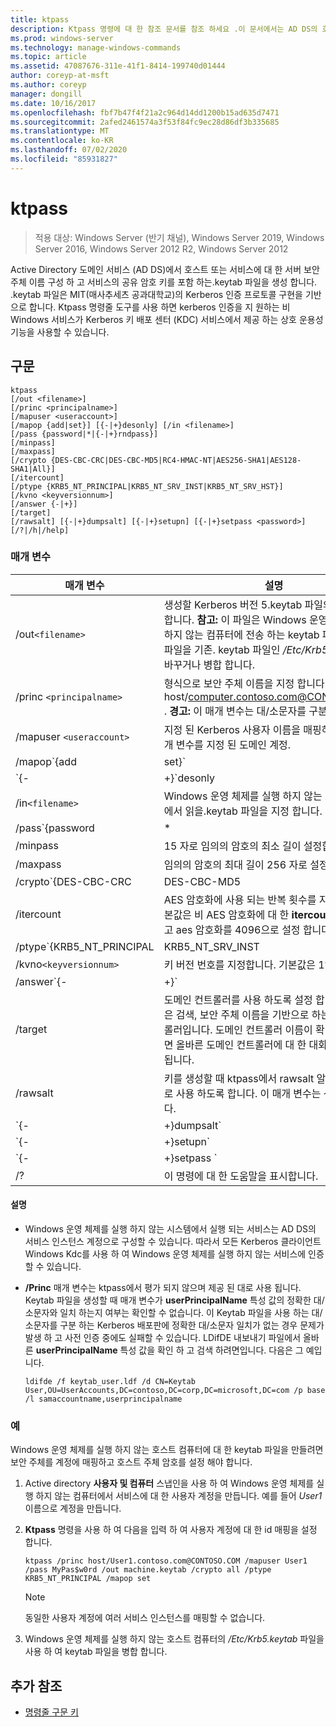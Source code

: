 ```yaml
---
title: ktpass
description: Ktpass 명령에 대 한 참조 문서를 참조 하세요 .이 문서에서는 AD DS의 호스트나 서비스에 대 한 서버 보안 주체 이름을 구성 하 고 서비스의 공유 비밀 키를 포함 하는 keytab 파일을 생성 합니다.
ms.prod: windows-server
ms.technology: manage-windows-commands
ms.topic: article
ms.assetid: 47087676-311e-41f1-8414-199740d01444
author: coreyp-at-msft
ms.author: coreyp
manager: dongill
ms.date: 10/16/2017
ms.openlocfilehash: fbf7b47f4f21a2c964d14dd1200b15ad635d7471
ms.sourcegitcommit: 2afed2461574a3f53f84fc9ec28d86df3b335685
ms.translationtype: MT
ms.contentlocale: ko-KR
ms.lasthandoff: 07/02/2020
ms.locfileid: "85931827"
---
```

# <a name="ktpass"></a>ktpass

> 적용 대상: Windows Server (반기 채널), Windows Server 2019, Windows Server 2016, Windows Server 2012 R2, Windows Server 2012

Active Directory 도메인 서비스 (AD DS)에서 호스트 또는 서비스에 대 한 서버 보안 주체 이름 구성 하 고 서비스의 공유 암호 키를 포함 하는.keytab 파일을 생성 합니다. .keytab 파일은 MIT(매사추세츠 공과대학교)의 Kerberos 인증 프로토콜 구현을 기반으로 합니다. Ktpass 명령줄 도구를 사용 하면 kerberos 인증을 지 원하는 비 Windows 서비스가 Kerberos 키 배포 센터 (KDC) 서비스에서 제공 하는 상호 운용성 기능을 사용할 수 있습니다.

## <a name="syntax"></a>구문

```
ktpass
[/out <filename>]
[/princ <principalname>]
[/mapuser <useraccount>]
[/mapop {add|set}] [{-|+}desonly] [/in <filename>]
[/pass {password|*|{-|+}rndpass}]
[/minpass]
[/maxpass]
[/crypto {DES-CBC-CRC|DES-CBC-MD5|RC4-HMAC-NT|AES256-SHA1|AES128-SHA1|All}]
[/itercount]
[/ptype {KRB5_NT_PRINCIPAL|KRB5_NT_SRV_INST|KRB5_NT_SRV_HST}]
[/kvno <keyversionnum>]
[/answer {-|+}]
[/target]
[/rawsalt] [{-|+}dumpsalt] [{-|+}setupn] [{-|+}setpass <password>]  [/?|/h|/help]
```

### <a name="parameters"></a>매개 변수

| 매개 변수 | 설명 |
| --------- | ------------|
| /out`<filename>` | 생성할 Kerberos 버전 5.keytab 파일의 이름을 지정 합니다. **참고:** 이 파일은 Windows 운영 체제를 실행 하지 않는 컴퓨터에 전송 하는 keytab 파일입니다 .이 파일을 기존. keytab 파일인 */Etc/Krb5.keytab*로 바꾸거나 병합 합니다. |
| /princ `<principalname>` | 형식으로 보안 주체 이름을 지정 합니다 host/computer.contoso.com@CONTOSO.COM . **경고:** 이 매개 변수는 대/소문자를 구분 합니다. |
| /mapuser `<useraccount>` | 지정 된 Kerberos 사용자 이름을 매핑하는 **princ** 매개 변수를 지정 된 도메인 계정. |
| /mapop`{add|set}` | 매핑 특성을 설정 하는 방법을 지정 합니다.<ul><li>**추가** -지정 된 로컬 사용자 이름의 값을 추가 합니다. 기본값입니다.</li><li>**설정** -지정 된 로컬 사용자 이름에 대 한 DES (Data encryption Standard) 전용 암호화 값을 설정 합니다.</li></ul> |
| `{-|+}`desonly | DES 전용 암호화는 기본적으로 설정 됩니다.<ul><li>**+** DES 전용 암호화에 대 한 계정을 설정 합니다.</li><li>**-** DES 전용 암호화에 대 한 계정에 대 한 제한을 해제 합니다. **중요:** Windows에서는 기본적으로 DES를 지원 하지 않습니다.</li></ul> |
| /in`<filename>` | Windows 운영 체제를 실행 하지 않는 호스트 컴퓨터에서 읽을.keytab 파일을 지정 합니다. |
| /pass`{password|*|{-|+}rndpass}` | 로 지정 된 주 사용자 이름에 대 한 암호를 지정 된 **princ** 매개 변수입니다. `*`를 사용 하 여 암호를 묻는 메시지를 표시 합니다. |
| /minpass | 15 자로 임의의 암호의 최소 길이 설정합니다. |
| /maxpass | 임의의 암호의 최대 길이 256 자로 설정합니다. |
| /crypto`{DES-CBC-CRC|DES-CBC-MD5|RC4-HMAC-NT|AES256-SHA1|AES128-SHA1|All}` | 키 파일에서 생성 되는 키를 지정 합니다.<ul><li>**DES-cbc-mac** -호환성을 위해 사용 됩니다.</li><li>**DES-MD5** -MIT 구현에 보다 긴밀 하 게 준수 하 고 호환성을 위해 사용 됩니다.</li><li>**RC4-HMAC-NT** -128 비트 암호화를 활용 합니다.</li><li>**AES256** -AES256 암호화를 활용 합니다.</li><li>   **AES128** -AES128 암호화를 활용 합니다.</li><li>**모든** -지원 되는 모든 암호화 형식을 사용할 수 있음을 명시 합니다.</li></ul><p>**참고:** 기본 설정은 이전 MIT 버전을 기반으로 하므로 항상 매개 변수를 사용 해야 합니다 `/crypto` . |
| /itercount | AES 암호화에 사용 되는 반복 횟수를 지정 합니다. 기본값은 비 AES 암호화에 대 한 **itercount** 을 무시 하 고 aes 암호화를 4096으로 설정 합니다. |
| /ptype`{KRB5_NT_PRINCIPAL|KRB5_NT_SRV_INST|KRB5_NT_SRV_HST}` | 보안 주체 유형을 지정합니다.<ul><li>**KRB5_NT_PRINCIPAL** -일반 보안 주체 유형 (권장)</li><li>**KRB5_NT_SRV_INST** -사용자 서비스 인스턴스</li><li>  **KRB5_NT_SRV_HST** -호스트 서비스 인스턴스</li></ul> |
| /kvno`<keyversionnum>` | 키 버전 번호를 지정합니다. 기본값은 1입니다. |
| /answer`{-|+}` | 배경 응답 모드를 설정합니다.<ul><li>**-** 대답은 **아니요**를 사용 하 여 암호 프롬프트를 자동으로 다시 설정 합니다.</li><li>**+** 대답 암호 프롬프트를 자동으로 다시 설정 **예**를 표시 합니다.</li></ul> |
| /target | 도메인 컨트롤러를 사용 하도록 설정 합니다. 기본값은 검색, 보안 주체 이름을 기반으로 하는 도메인 컨트롤러입니다. 도메인 컨트롤러 이름이 확인 되지 않으면 올바른 도메인 컨트롤러에 대 한 대화 상자가 표시 됩니다. |
| /rawsalt | 키를 생성할 때 ktpass에서 rawsalt 알고리즘을 강제로 사용 하도록 합니다. 이 매개 변수는 선택 사항입니다. |
| `{-|+}dumpsalt` | 이 매개 변수는 출력 키를 생성 하는 데 사용 되는 MIT salt 알고리즘을 보여 줍니다. |
| `{-|+}setupn` | 서비스 사용자 이름 (SPN) 외에도 사용자 보안 주체 이름 (UPN)을 설정합니다. 기본값은.keytab 파일에서 모두 설정 하는 것입니다. |
| `{-|+}setpass <password>` | 제공 되는 경우 사용자의 암호를 설정 합니다. Rndpass 사용 되는 경우에 임의의 암호를 대신 생성 됩니다. |
| /? | 이 명령에 대 한 도움말을 표시합니다. |

#### <a name="remarks"></a>설명

- Windows 운영 체제를 실행 하지 않는 시스템에서 실행 되는 서비스는 AD DS의 서비스 인스턴스 계정으로 구성할 수 있습니다. 따라서 모든 Kerberos 클라이언트 Windows Kdc를 사용 하 여 Windows 운영 체제를 실행 하지 않는 서비스에 인증할 수 있습니다.

- **/Princ** 매개 변수는 ktpass에서 평가 되지 않으며 제공 된 대로 사용 됩니다. Keytab 파일을 생성할 때 매개 변수가 **userPrincipalName** 특성 값의 정확한 대/소문자와 일치 하는지 여부는 확인할 수 없습니다. 이 Keytab 파일을 사용 하는 대/소문자를 구분 하는 Kerberos 배포판에 정확한 대/소문자 일치가 없는 경우 문제가 발생 하 고 사전 인증 중에도 실패할 수 있습니다. LDifDE 내보내기 파일에서 올바른 **userPrincipalName** 특성 값을 확인 하 고 검색 하려면입니다. 다음은 그 예입니다.

    ```
    ldifde /f keytab_user.ldf /d CN=Keytab User,OU=UserAccounts,DC=contoso,DC=corp,DC=microsoft,DC=com /p base /l samaccountname,userprincipalname
    ````

### <a name="examples"></a>예

Windows 운영 체제를 실행 하지 않는 호스트 컴퓨터에 대 한 keytab 파일을 만들려면 보안 주체를 계정에 매핑하고 호스트 주체 암호를 설정 해야 합니다.

1. Active directory **사용자 및 컴퓨터** 스냅인을 사용 하 여 Windows 운영 체제를 실행 하지 않는 컴퓨터에서 서비스에 대 한 사용자 계정을 만듭니다. 예를 들어 *User1*이름으로 계정을 만듭니다.

2. **Ktpass** 명령을 사용 하 여 다음을 입력 하 여 사용자 계정에 대 한 id 매핑을 설정 합니다.

    ```
    ktpass /princ host/User1.contoso.com@CONTOSO.COM /mapuser User1 /pass MyPas$w0rd /out machine.keytab /crypto all /ptype KRB5_NT_PRINCIPAL /mapop set
    ```

    > [!NOTE]
    > 동일한 사용자 계정에 여러 서비스 인스턴스를 매핑할 수 없습니다.

3. Windows 운영 체제를 실행 하지 않는 호스트 컴퓨터의 */Etc/Krb5.keytab* 파일을 사용 하 여 keytab 파일을 병합 합니다.

## <a name="additional-references"></a>추가 참조

- [명령줄 구문 키](command-line-syntax-key.md)
